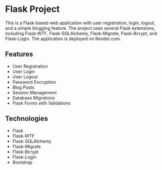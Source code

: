 # Flask Project

This is a Flask-based web application with user registration, login, logout, and a simple blogging feature. The project uses several Flask extensions, including Flask-WTF, Flask-SQLAlchemy, Flask-Migrate, Flask-Bcrypt, and Flask-Login. The application is deployed on Render.com.

## Features

- User Registration
- User Login
- User Logout
- Password Encryption
- Blog Posts
- Session Management
- Database Migrations
- Flask Forms with Validations

## Technologies

- Flask
- Flask-WTF
- Flask-SQLAlchemy
- Flask-Migrate
- Flask-Bcrypt
- Flask-Login
- Bootstrap





